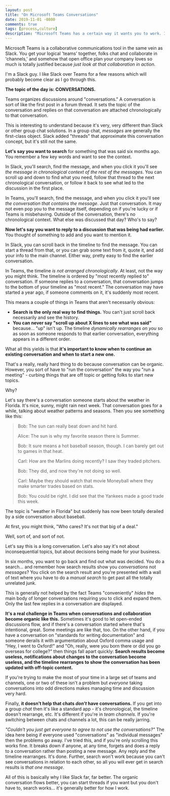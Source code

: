 ```yaml
---
layout: post
title: "On Microsoft Teams Conversations"
date: 2019-11-01 -0800
comments: true
tags: [process,culture]
description: "Microsoft Teams has a certain way it wants you to work. If you understand it and do that, it can be a helpful tool. If you don't get it or fight it, it won't work as well for you. Let's understand 'conversations.'"
---
```

Microsoft Teams is a collaborative communications tool in the same vein as Slack. You get your logical 'teams' together, folks chat and collaborate in 'channels,' and somehow that open office plan your company loves so much is totally justified because _just look at that collaboration in action._

I'm a Slack guy. I like Slack over Teams for a few reasons which will probably become clear as I go through this.

**The topic of the day is: CONVERSATIONS.**

Teams organizes discussions around "conversations." A conversation is sort of like the first post in a forum thread. It sets the topic of the conversation and replies on that conversation are attached chronologically to that conversation.

This is interesting to understand because it's very, very different than Slack or other group chat solutions. In a group chat, _messages_ are generally the first-class object. Slack added "threads" that approximate this conversation concept, but it's still not the same.

**Let's say you want to search** for something that was said six months ago. You remember a few key words and want to see the context.

In Slack, you'll search, find the message, and when you click it you'll see _the message in chronological context of the rest of the messages_. You can scroll up and down to find what you need, follow that thread to the next chronological conversation, or follow it back to see what led to the discussion in the first place.

In Teams, you'll search, find the message, and when you click it you'll see _the conversation that contains the message_. Just that conversation. It may not even pop you to the message itself, depending on if you're lucky or if Teams is misbehaving. Outside of the conversation, there's no chronological context. What else was discussed that day? Who's to say?

**Now let's say you want to reply to a discussion that was being had earlier.** You thought of something to add and you want to mention it.

In Slack, you can scroll back in the timeline to find the message. You can start a thread from that, or you can grab some text from it, quote it, and add your info to the main channel. Either way, pretty easy to find the earlier conversation.

In Teams, the timeline _is not arranged chronologically_. At least, not the way you might think. The timeline is ordered by "most recently replied to" conversation. If someone replies to a conversation, that conversation jumps to the bottom of your timeline as "most recent." The conversation may have started a year ago, if someone comments on it, it's suddenly most recent.

This means a couple of things in Teams that aren't necessarily obvious:

- **Search is the only real way to find things.** You can't just scroll back necessarily and see the history.
- **You can never say "scroll up about X lines to see what was said"** because... "up" isn't up. The timeline _dynamically rearranges on you_ so as soon as someone responds to that earlier conversation, everything appears in a different order.

What all this yields is that **it's important to know when to continue an existing conversation and when to start a new one.**

That's a really, really hard thing to do because conversation can be organic. However, you sort of have to "run the conversation" the way you "run a meeting" - curbing things that are off topic or getting folks to start new topics.

Why?

Let's say there's a conversation someone starts about the weather in Florida. It's nice, sunny, might rain next week. That conversation goes for a while, talking about weather patterns and seasons. Then you see something like this:

> Bob: The sun can really beat down and hit hard.
>
> Alice: The sun is why my favorite season there is Summer.
>
> Bob: It sure means a hot baseball season, though. I can barely get out to games in that heat.
>
> Carl: How are the Marlins doing recently? I saw they traded pitchers.
>
> Bob: They did, and now they're not doing so well.
>
> Carl: Maybe they should watch that movie Moneyball where they make smarter trades based on stats.
>
> Bob: You could be right. I did see that the Yankees made a good trade this week.

The topic is "weather in Florida" but suddenly has now been totally derailed by a side conversation about baseball.

At first, you might think, "Who cares? It's not that big of a deal."

Well, sort of, and sort of not.

Let's say this is a long conversation. Let's also say it's not about inconsequential topics, but about decisions being made for your business.

In six months, you want to go back and find out what was decided. You do a search... and remember how search results show you _conversations_ not _messages_? You click on the search result and you're presented with a wall of text where you have to do a _manual search_ to get past all the totally unrelated junk.

This is generally not helped by the fact Teams "conveniently" _hides_ the main body of longer conversations requiring you to click and expand them. Only the last few replies in a conversation are displayed.

**It's a real challenge in Teams when conversations and collaboration become organic like this.** Sometimes it's good to let open-ended discussions flow, and if there's a conversation started where that's intentional, great. Some meetings are like that, too. On the other hand, if you have a conversation on "standards for writing documentation" and someone derails it with argumentation about Oxford comma usage and "Hey, I went to Oxford!" and "Oh, really, were you born there or did you go overseas for college?" then things fall apart quickly: **Search results become useless, notifications about changes to the conversation become useless, and the timeline rearranges to show the conversation has been updated with off-topic content.**

If you're trying to make the most of your time in a large set of teams and channels, one or two of these isn't a problem but _everyone_ taking conversations into odd directions makes managing time and discussion very hard.

Finally, **it doesn't help that chats _don't_ have conversations.** If you get into a group _chat_ then it's like a standard app - it's chronological, the timeline doesn't rearrange, etc. It's different if you're in _team channels_. If you're switching between chats and channels a lot, this can be really jarring.

_"Couldn't you just get everyone to agree to not use the conversations?"_ The idea here being if everyone used "conversations" as "individual messages" then the problems go away. I've tried this, and if you're only scrolling this works fine. It breaks down if anyone, at any time, forgets and does a reply to a conversation rather than posting a new message. Any reply and the timeline rearranges. It's done. Further, search won't work because you can't see conversations in relation to each other, so all you will ever get in search results is _that one message_.

All of this is basically why I like Slack far, far better. The organic conversation flows better, you can start threads if you want but you don't have to, search works... it's generally better for how I work.
